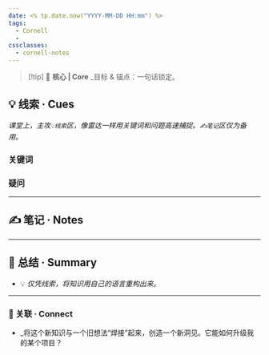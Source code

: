 ```yaml
---
date: <% tp.date.now("YYYY-MM-DD HH:mm") %>
tags:
  - Cornell
  - 
cssclasses:
  - cornell-notes
---
```

> [!tip] 🎯 **核心 | Core** _目标 & 锚点：一句话锁定。
> 

## 💡 线索 · Cues

_课堂上，主攻`💡线索`区，像雷达一样用关键词和问题高速捕捉。`✍️笔记`区仅为备用。_

### 关键词


### 疑问



---
## ✍️ 笔记 · Notes





---
## 📜 总结 · Summary

- 💡 _仅凭线索，将知识用自己的语言重构出来。_



---
### 🔗 关联 · Connect

- _将这个新知识与一个旧想法“焊接”起来，创造一个新洞见。它能如何升级我的某个项目？
